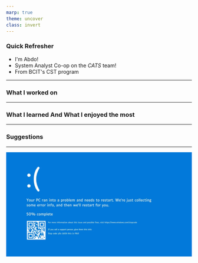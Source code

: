 ```yaml
---
marp: true
theme: uncover
class: invert
--- 
```


### Quick Refresher
* I'm Abdo!
* System Analyst Co-op on the *CATS* team!
* From BCIT's CST program
---
### What I worked on

---
### What I learned And What I enjoyed the most
---
### Suggestions
---
![](/custom-bsod.webp)